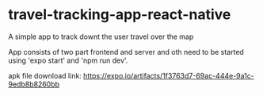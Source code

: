 # travel-tracking-app-react-native
A simple app to track downt the user travel over the map

App consists of two part frontend and server and oth need to be started using 'expo start' and 'npm run dev'.

apk file download link: https://expo.io/artifacts/1f3763d7-69ac-444e-9a1c-9edb8b8260bb